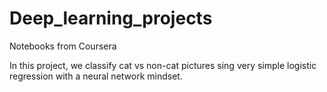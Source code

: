 # Deep_learning_projects
Notebooks from Coursera


In this project, we classify cat vs non-cat pictures sing very simple logistic regression with a neural network mindset.  
